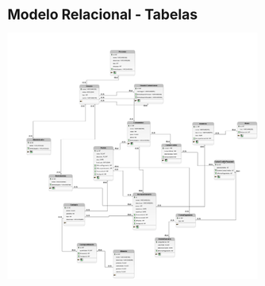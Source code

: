 # Modelo Relacional - Tabelas

![Imagem](https://github.com/arthuranthony2000/SIG-DIETPLAN/blob/master/docs/MODELO_R.png)
